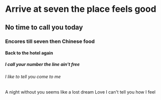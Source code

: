 # Arrive at seven the place feels good #
## No time to call you today ##
### Encores till seven then Chinese food ###
#### Back to the hotel again ####

##### I call your number the line ain't free ####
###### I like to tell you come to me ######
A night without you seems like a lost dream
Love I can't tell you how I feel 
